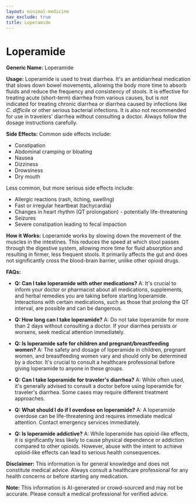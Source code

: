 ```yaml
---
layout: minimal-medicine
nav_exclude: true
title: Loperamide
---
```


# Loperamide

**Generic Name:** Loperamide

**Usage:** Loperamide is used to treat diarrhea.  It's an antidiarrheal medication that slows down bowel movements, allowing the body more time to absorb fluids and reduce the frequency and consistency of stools.  It is effective for treating acute (short-term) diarrhea from various causes, but is *not* indicated for treating chronic diarrhea or diarrhea caused by infections like *C. difficile* or other serious bacterial infections. It is also not recommended for use in travelers' diarrhea without consulting a doctor.  Always follow the dosage instructions carefully.

**Side Effects:** Common side effects include:

* Constipation
* Abdominal cramping or bloating
* Nausea
* Dizziness
* Drowsiness
* Dry mouth

Less common, but more serious side effects include:

* Allergic reactions (rash, itching, swelling)
* Fast or irregular heartbeat (tachycardia)
* Changes in heart rhythm (QT prolongation) - potentially life-threatening
* Seizures
* Severe constipation leading to fecal impaction


**How it Works:** Loperamide works by slowing down the movement of the muscles in the intestines. This reduces the speed at which stool passes through the digestive system, allowing more time for fluid absorption and resulting in firmer, less frequent stools. It primarily affects the gut and does not significantly cross the blood-brain barrier, unlike other opioid drugs.

**FAQs:**

* **Q: Can I take loperamide with other medications?** A:  It's crucial to inform your doctor or pharmacist about all medications, supplements, and herbal remedies you are taking before starting loperamide.  Interactions with certain medications, such as those that prolong the QT interval, are possible and can be dangerous.

* **Q: How long can I take loperamide?** A:  Do not take loperamide for more than 2 days without consulting a doctor.  If your diarrhea persists or worsens, seek medical attention immediately.

* **Q: Is loperamide safe for children and pregnant/breastfeeding women?** A:  The safety and dosage of loperamide in children, pregnant women, and breastfeeding women vary and should only be determined by a doctor.  It's crucial to consult a healthcare professional before giving loperamide to anyone in these groups.

* **Q: Can I take loperamide for traveler's diarrhea?** A:  While often used, it's generally advised to consult a doctor before using loperamide for traveler's diarrhea.  Some cases may require different treatment approaches.

* **Q: What should I do if I overdose on loperamide?** A:  A loperamide overdose can be life-threatening and requires immediate medical attention.  Contact emergency services immediately.

* **Q:  Is loperamide addictive?** A: While loperamide has opioid-like effects, it is significantly less likely to cause physical dependence or addiction compared to other opioids. However, abuse with the intent to achieve opioid-like effects can lead to serious health consequences.

**Disclaimer:** This information is for general knowledge and does not constitute medical advice. Always consult a healthcare professional for any health concerns or before starting any medication.


**Note:** This information is AI-generated or crowd-sourced and may not be accurate. Please consult a medical professional for verified advice.